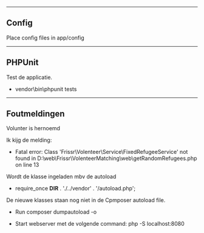 ------
Config
------

Place config files in app/config

-------
PHPUnit
-------

Test de applicatie.

- vendor\bin\phpunit tests

-------------
Foutmeldingen
-------------

Volunter is hernoemd

Ik kijg de melding:
- Fatal error: Class 'Frissr\Volenteer\Service\FixedRefugeeService' not found in D:\web\Frissr\VolenteerMatching\web\getRandomRefugees.php on line 13

Wordt de klasse ingeladen mbv de autoload
- require_once __DIR__ . './../vendor' . '/autoload.php';

De nieuwe klasses staan nog niet in de Cpmposer autoload file.
- Run composer dumpautoload -o

- Start webserver met de volgende command:
    php -S localhost:8080



